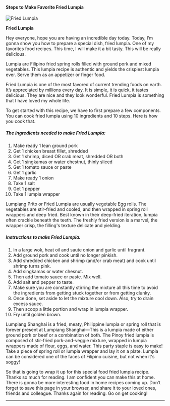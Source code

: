             

#### Steps to Make Favorite Fried Lumpia

![Fried Lumpia](https://img-global.cpcdn.com/recipes/34805186/751x532cq70/fried-lumpia-recipe-main-photo.jpg)

**Fried Lumpia**

Hey everyone, hope you are having an incredible day today. Today, I’m gonna show you how to prepare a special dish, fried lumpia. One of my favorites food recipes. This time, I will make it a bit tasty. This will be really delicious.

Lumpia are Filipino fried spring rolls filled with ground pork and mixed vegetables. This lumpia recipe is authentic and yields the crispiest lumpia ever. Serve them as an appetizer or finger food.

Fried Lumpia is one of the most favored of current trending foods on earth. It’s appreciated by millions every day. It is simple, it is quick, it tastes delicious. They are nice and they look wonderful. Fried Lumpia is something that I have loved my whole life.

To get started with this recipe, we have to first prepare a few components. You can cook fried lumpia using 10 ingredients and 10 steps. Here is how you cook that.

##### The ingredients needed to make Fried Lumpia:

1.  Make ready 1 lean ground pork
2.  Get 1 chicken breast fillet, shredded
3.  Get 1 shrimp, diced OR crab meat, shredded OR both
4.  Get 1 singkamas or water chestnut, thinly sliced
5.  Get 1 tomato sauce or paste
6.  Get 1 garlic
7.  Make ready 1 onion
8.  Take 1 salt
9.  Get 1 pepper
10.  Take 1 lumpia wrapper

Lumpiang Prito or Fried Lumpia are usually vegetable Egg rolls. The vegetables are stir-fried and cooled, and then wrapped in spring roll wrappers and deep fried. Best known in their deep-fried iteration, lumpia often crackle beneath the teeth. The freshly fried version is a marvel, the wrapper crisp, the filling's texture delicate and yielding.

##### Instructions to make Fried Lumpia:

1.  In a large wok, heat oil and saute onion and garlic until fragrant.
2.  Add ground pork and cook until no longer pinkish.
3.  Add shredded chicken and shrimp (and/or crab meat) and cook until shrimp turns pink.
4.  Add singkamas or water chesnut.
5.  Then add tomato sauce or paste. Mix well.
6.  Add salt and pepper to taste.
7.  Make sure you are constantly stirring the mixture all this time to avoid the ingredients from getting stuck together or from getting clunky.
8.  Once done, set aside to let the mixture cool down. Also, try to drain excess sauce.
9.  Then scoop a little portion and wrap in lumpia wrapper.
10.  Fry until golden brown.

Lumpiang Shanghai is a fried, meaty, Philippine lumpia or spring roll that is forever present at Lumpiang Shanghai—This is a lumpia made of either ground pork or beef or a combination of both. The Pinoy fried lumpia is composed of stir-fried pork-and-veggie mixture, wrapped in lumpia wrappers made of flour, eggs, and water. This party staple is easy to make! Take a piece of spring roll or lumpia wrapper and lay it on a plate. Lumpia can be considered one of the faces of Filipino cuisine, but not when it's soggy!

So that is going to wrap it up for this special food fried lumpia recipe. Thanks so much for reading. I am confident you can make this at home. There is gonna be more interesting food in home recipes coming up. Don’t forget to save this page in your browser, and share it to your loved ones, friends and colleague. Thanks again for reading. Go on get cooking!

* * *